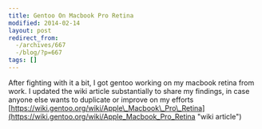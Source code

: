 ```yaml
---
title: Gentoo On Macbook Pro Retina
modified: 2014-02-14
layout: post
redirect_from:
  -/archives/667
  -/blog/?p=667
tags: []
---
```



After fighting with it a bit, I got gentoo working on my macbook retina from work. I updated the wiki article substantially to share my findings, in case anyone else wants to duplicate or improve on my efforts [https://wiki.gentoo.org/wiki/Apple\_Macbook\_Pro\_Retina](https://wiki.gentoo.org/wiki/Apple_Macbook_Pro_Retina "wiki article")

